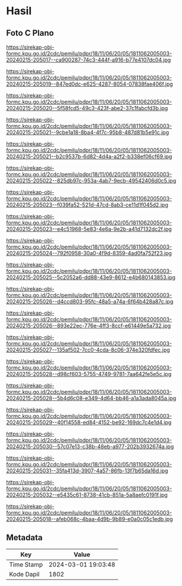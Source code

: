 # Hasil

## Foto C Plano

https://sirekap-obj-formc.kpu.go.id/2cdc/pemilu/pdpr/18/11/06/20/05/1811062005003-20240215-205017--ca900287-74c3-444f-a916-b77e4107dc04.jpg

https://sirekap-obj-formc.kpu.go.id/2cdc/pemilu/pdpr/18/11/06/20/05/1811062005003-20240215-205019--847ed0dc-e625-4287-8054-07838fae406f.jpg

https://sirekap-obj-formc.kpu.go.id/2cdc/pemilu/pdpr/18/11/06/20/05/1811062005003-20240215-205020--5f58fcd5-49c3-423f-abe2-37c1fabcfd3b.jpg

https://sirekap-obj-formc.kpu.go.id/2cdc/pemilu/pdpr/18/11/06/20/05/1811062005003-20240215-205021--9cbe1a18-8ba4-4f7c-95b8-487d81b5e91c.jpg

https://sirekap-obj-formc.kpu.go.id/2cdc/pemilu/pdpr/18/11/06/20/05/1811062005003-20240215-205021--b2c9537b-6d82-4d4a-a2f2-b338ef06cf69.jpg

https://sirekap-obj-formc.kpu.go.id/2cdc/pemilu/pdpr/18/11/06/20/05/1811062005003-20240215-205022--825db97c-953a-4ab7-9ecb-49542406d0c5.jpg

https://sirekap-obj-formc.kpu.go.id/2cdc/pemilu/pdpr/18/11/06/20/05/1811062005003-20240215-205023--f039fa52-521d-47cd-8ab3-ce11d1f045d2.jpg

https://sirekap-obj-formc.kpu.go.id/2cdc/pemilu/pdpr/18/11/06/20/05/1811062005003-20240215-205023--e4c51968-5e83-4e6a-9e2b-a41d7132dc2f.jpg

https://sirekap-obj-formc.kpu.go.id/2cdc/pemilu/pdpr/18/11/06/20/05/1811062005003-20240215-205024--792f0958-30a0-4f9d-8359-4ad0fa752f23.jpg

https://sirekap-obj-formc.kpu.go.id/2cdc/pemilu/pdpr/18/11/06/20/05/1811062005003-20240215-205025--5c2052a6-dd88-43e9-8612-e4b680143853.jpg

https://sirekap-obj-formc.kpu.go.id/2cdc/pemilu/pdpr/18/11/06/20/05/1811062005003-20240215-205026--d4ccd803-95fc-48a5-a74a-6f64b428a87c.jpg

https://sirekap-obj-formc.kpu.go.id/2cdc/pemilu/pdpr/18/11/06/20/05/1811062005003-20240215-205026--893e22ec-776e-4ff3-8ccf-e61449e5a732.jpg

https://sirekap-obj-formc.kpu.go.id/2cdc/pemilu/pdpr/18/11/06/20/05/1811062005003-20240215-205027--135af502-7cc0-4cda-8c06-374e320fdfec.jpg

https://sirekap-obj-formc.kpu.go.id/2cdc/pemilu/pdpr/18/11/06/20/05/1811062005003-20240215-205028--d98cf603-5755-4749-9781-7aa642fe5e5c.jpg

https://sirekap-obj-formc.kpu.go.id/2cdc/pemilu/pdpr/18/11/06/20/05/1811062005003-20240215-205028--5b4d6c08-e349-4d64-bb46-a1a3ada8045a.jpg

https://sirekap-obj-formc.kpu.go.id/2cdc/pemilu/pdpr/18/11/06/20/05/1811062005003-20240215-205029--40f14558-ed84-4152-be92-169dc7c4e1d4.jpg

https://sirekap-obj-formc.kpu.go.id/2cdc/pemilu/pdpr/18/11/06/20/05/1811062005003-20240215-205030--57c07e13-c38b-48eb-a977-202b3932674a.jpg

https://sirekap-obj-formc.kpu.go.id/2cdc/pemilu/pdpr/18/11/06/20/05/1811062005003-20240215-205031--35fa413d-3907-4a57-86fb-13f7b65da16d.jpg

https://sirekap-obj-formc.kpu.go.id/2cdc/pemilu/pdpr/18/11/06/20/05/1811062005003-20240215-205032--e5435c61-8738-41cb-851a-5a8aefc0191f.jpg

https://sirekap-obj-formc.kpu.go.id/2cdc/pemilu/pdpr/18/11/06/20/05/1811062005003-20240215-205018--afeb068c-4baa-4d9b-9b89-e0a0c05c1edb.jpg


## Metadata

| Key        | Value               |
| ---------- | ------------------- |
| Time Stamp | 2024-03-01 19:03:48 |
| Kode Dapil | 1802                |



